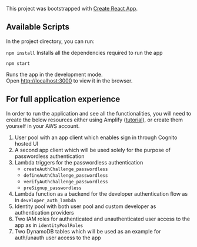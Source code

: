 This project was bootstrapped with [Create React App](https://github.com/facebook/create-react-app).

## Available Scripts

In the project directory, you can run:

`npm install`
Installs all the dependencies required to run the app

`npm start`

Runs the app in the development mode.<br />
Open [http://localhost:3000](http://localhost:3000) to view it in the browser.

## For full application experience

In order to run the application and see all the functionalities, you will need to create the below resources either using Amplify ([tutorial](https://dev.to/dabit3/the-complete-guide-to-user-authentication-with-the-amplify-framework-2inh)), or create them yourself in your AWS account.


1. User pool with an app client which enables sign in through Cognito hosted UI
2. A second app client which will be used solely for the purpose of passwordless authentication
3. Lambda triggers for the passwordless authentication
	- `createAuthChallenge_passwordless`
	- `defineAuthChallenge_passwordless`
	- `verifyAuthchallenge_passwordless`
	- `preSignup_passwordless`
4. Lambda function as a backend for the developer authentication flow as in `developer_auth_lambda`
5. Identity pool with both user pool and custom developer as authentication providers
6. Two IAM roles for authenticated and unauthenticated user access to the app as in `identityPoolRoles`
7. Two DynamoDB tables which will be used as an example for auth/unauth user access to the app